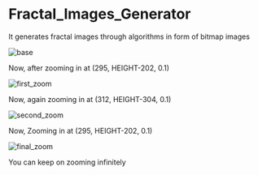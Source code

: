 # Fractal_Images_Generator 
It generates fractal images through algorithms in form of bitmap images

![base](https://user-images.githubusercontent.com/29947820/142063578-34f4626b-80ec-42c7-927d-9de860baaf45.png)


Now, after zooming in at (295, HEIGHT-202, 0.1)

![first_zoom](https://user-images.githubusercontent.com/29947820/142063973-5b305471-53e3-4f36-92e5-9d09e64f59ba.png)

Now, again zooming in at (312, HEIGHT-304, 0.1)

![second_zoom](https://user-images.githubusercontent.com/29947820/142064288-7510dcc5-5b41-4ef2-882c-ee48e7fb9ed8.png)


Now, Zooming in at (295, HEIGHT-202, 0.1)

![final_zoom](https://user-images.githubusercontent.com/29947820/142064682-6b393e84-b0e8-4382-b89a-2a33aabb3318.png)


You can keep on zooming infinitely
